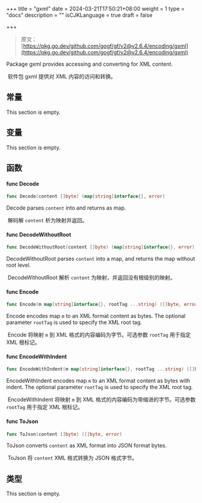 +++
title = "gxml"
date = 2024-03-21T17:50:21+08:00
weight = 1
type = "docs"
description = ""
isCJKLanguage = true
draft = false

+++

> 原文：[https://pkg.go.dev/github.com/gogf/gf/v2@v2.6.4/encoding/gxml](https://pkg.go.dev/github.com/gogf/gf/v2@v2.6.4/encoding/gxml)

Package gxml provides accessing and converting for XML content.

​	软件包 gxml 提供对 XML 内容的访问和转换。

## 常量

This section is empty.

## 变量

This section is empty.

## 函数

#### func Decode

```go
func Decode(content []byte) (map[string]interface{}, error)
```

Decode parses `content` into and returns as map.

​	解码解 `content` 析为映射并返回。

#### func DecodeWithoutRoot

```go
func DecodeWithoutRoot(content []byte) (map[string]interface{}, error)
```

DecodeWithoutRoot parses `content` into a map, and returns the map without root level.

​	DecodeWithoutRoot 解析 `content` 为映射，并返回没有根级别的映射。

#### func Encode

```go
func Encode(m map[string]interface{}, rootTag ...string) ([]byte, error)
```

Encode encodes map `m` to an XML format content as bytes. The optional parameter `rootTag` is used to specify the XML root tag.

​	Encode 将映射 `m` 到 XML 格式的内容编码为字节。可选参数 `rootTag` 用于指定 XML 根标记。

#### func EncodeWithIndent

```go
func EncodeWithIndent(m map[string]interface{}, rootTag ...string) ([]byte, error)
```

EncodeWithIndent encodes map `m` to an XML format content as bytes with indent. The optional parameter `rootTag` is used to specify the XML root tag.

​	EncodeWithIndent 将映射 `m` 到 XML 格式的内容编码为带缩进的字节。可选参数 `rootTag` 用于指定 XML 根标记。

#### func ToJson

```go
func ToJson(content []byte) ([]byte, error)
```

ToJson converts `content` as XML format into JSON format bytes.

​	ToJson 将 `content` XML 格式转换为 JSON 格式字节。

## 类型

This section is empty.